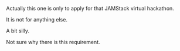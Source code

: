 Actually this one is only to apply for that JAMStack virtual hackathon.

It is not for anything else.

A bit silly.

Not sure why there is this requirement.